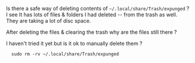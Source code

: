 Is there a safe way of deleting contents of `~/.local/share/Trash/expunged` ? I see It has lots of files & folders I had deleted -- from the trash as well. They are taking a lot of disc space.

After deleting the files & clearing the trash why are the files still there ?

I haven't tried it yet but is it ok to manually delete them ?

```
  sudo rm -rv ~/.local/share/Trash/expunged

```